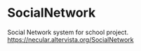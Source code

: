 # SocialNetwork
Social Network system for school project.
https://necular.altervista.org/SocialNetwork
